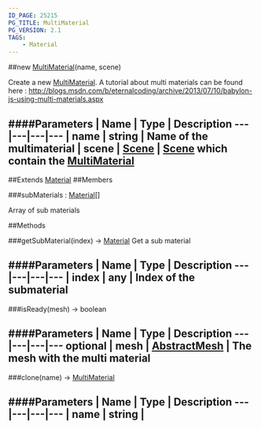 ```yaml
---
ID_PAGE: 25215
PG_TITLE: MultiMaterial
PG_VERSION: 2.1
TAGS:
    - Material
---
```

##new [MultiMaterial](/classes/MultiMaterial)(name, scene)




Create a new [MultiMaterial](/classes/MultiMaterial).
A tutorial about multi materials can be found here : http://blogs.msdn.com/b/eternalcoding/archive/2013/07/10/babylon-js-using-multi-materials.aspx






####Parameters
 | Name | Type | Description
---|---|---|---
 | name | string | Name of the multimaterial
 | scene | [Scene](/classes/Scene) | [Scene](/classes/Scene) which contain the [MultiMaterial](/classes/MultiMaterial)
---

##Extends
 [Material](/classes/Material)
##Members

###subMaterials : [Material](/classes/Material)[]





Array of sub materials















##Methods

###getSubMaterial(index) &rarr; [Material](/classes/Material)
Get a sub material







####Parameters
 | Name | Type | Description
---|---|---|---
 | index | any | Index of the submaterial
---

###isReady(mesh) &rarr; boolean

####Parameters
 | Name | Type | Description
---|---|---|---
optional | mesh | [AbstractMesh](/classes/AbstractMesh) | The mesh with the multi material
---

###clone(name) &rarr; [MultiMaterial](/classes/MultiMaterial)

####Parameters
 | Name | Type | Description
---|---|---|---
 | name | string | 
---
